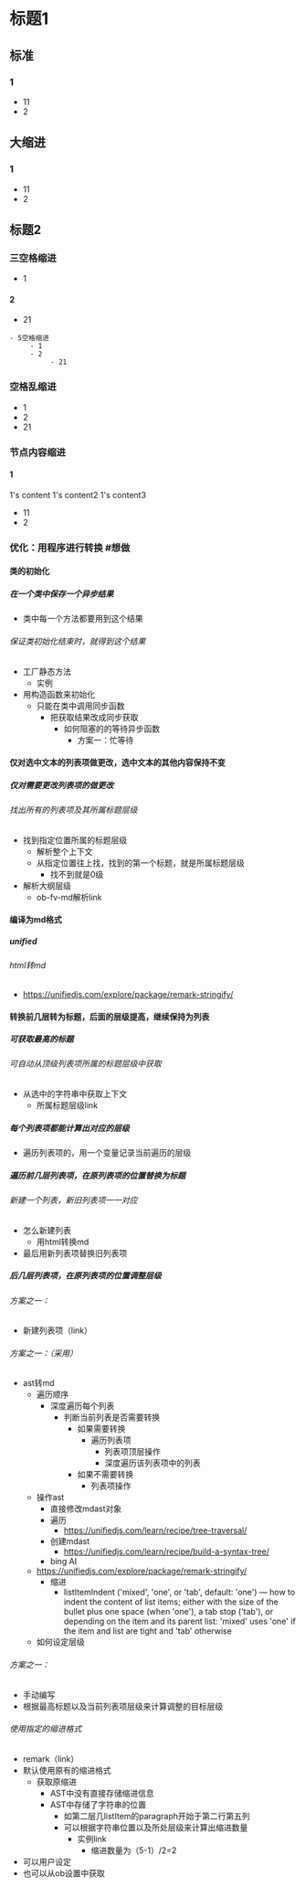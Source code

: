 # 标题1
## 标准
### 1
- 11
- 2
## 大缩进
### 1
- 11
- 2

## 标题2
### 三空格缩进
- 1
#### 2
- 21

```
- 5空格缩进
     - 1
	 - 2
		  - 21
```
### 空格乱缩进
- 1
- 2
- 21
### 节点内容缩进
#### 1
1's content
1's content2
1's content3
- 11
- 2


### 优化：用程序进行转换 #想做
#### 类的初始化
##### 在一个类中保存一个异步结果
- 类中每一个方法都要用到这个结果
###### 保证类初始化结束时，就得到这个结果
- 工厂静态方法
  - 实例
- 用构造函数来初始化
  - 只能在类中调用同步函数
    - 把获取结果改成同步获取
      - 如何阻塞的的等待异步函数
        - 方案一：忙等待
#### 仅对选中文本的列表项做更改，选中文本的其他内容保持不变
##### 仅对需要更改列表项的做更改
###### 找出所有的列表项及其所属标题层级
- 找到指定位置所属的标题层级
  - 解析整个上下文
  - 从指定位置往上找，找到的第一个标题，就是所属标题层级
    - 找不到就是0级
- 解析大纲层级
  - ob-fv-md解析link
#### 编译为md格式
##### unified
###### html转md
- https://unifiedjs.com/explore/package/remark-stringify/
#### 转换前几层转为标题，后面的层级提高，继续保持为列表
##### 可获取最高的标题
###### 可自动从顶级列表项所属的标题层级中获取
- 从选中的字符串中获取上下文
  - 所属标题层级link
##### 每个列表项都能计算出对应的层级
- 遍历列表项的，用一个变量记录当前遍历的层级
##### 遍历前几层列表项，在原列表项的位置替换为标题
###### 新建一个列表，新旧列表项一一对应
- 怎么新建列表
  - 用html转换md
- 最后用新列表项替换旧列表项
##### 后几层列表项，在原列表项的位置调整层级
###### 方案之一：
- 新建列表项（link）
###### 方案之一：（采用）
- ast转md
  - 遍历顺序
    - 深度遍历每个列表
      - 判断当前列表是否需要转换
        - 如果需要转换
          - 遍历列表项
            - 列表项顶层操作
            - 深度遍历该列表项中的列表
        - 如果不需要转换
          - 列表项操作
  - 操作ast
    - 直接修改mdast对象
    - 遍历
      - https://unifiedjs.com/learn/recipe/tree-traversal/
    - 创建mdast
      - https://unifiedjs.com/learn/recipe/build-a-syntax-tree/
    - bing AI
  - https://unifiedjs.com/explore/package/remark-stringify/
    - 缩进
      - listItemIndent ('mixed', 'one', or 'tab', default: 'one') — how to indent the content of list items; either with the size of the bullet plus one space (when 'one'), a tab stop ('tab'), or depending on the item and its parent list: 'mixed' uses 'one' if the item and list are tight and 'tab' otherwise
  - 如何设定层级
###### 方案之一：
- 手动编写
- 根据最高标题以及当前列表项层级来计算调整的目标层级
###### 使用指定的缩进格式
- remark（link）
- 默认使用原有的缩进格式
  - 获取原缩进
    - AST中没有直接存储缩进信息
    - AST中存储了字符串的位置
      - 如第二层几listItem的paragraph开始于第二行第五列
      - 可以根据字符串位置以及所处层级来计算出缩进数量
        - 实例link
          - 缩进数量为（5-1）/2=2
- 可以用户设定
- 也可以从ob设置中获取

